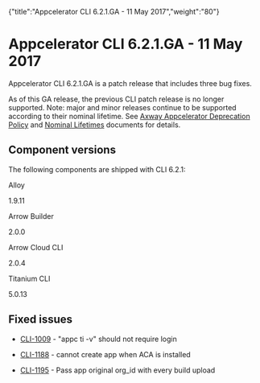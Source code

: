 {"title":"Appcelerator CLI 6.2.1.GA - 11 May 2017","weight":"80"} 

# Appcelerator CLI 6.2.1.GA - 11 May 2017

Appcelerator CLI 6.2.1.GA is a patch release that includes three bug fixes.

As of this GA release, the previous CLI patch release is no longer supported. Note: major and minor releases continue to be supported according to their nominal lifetime. See [Axway Appcelerator Deprecation Policy](/docs/appc/AMPLIFY_Appcelerator_Services_Overview/Axway_Appcelerator_Deprecation_Policy/) and [Nominal Lifetimes](/docs/appc/AMPLIFY_Appcelerator_Services_Overview/Axway_Appcelerator_Product_Lifecycle/#NominalLifetimes) documents for details.

## Component versions

The following components are shipped with CLI 6.2.1:

Alloy

1.9.11

Arrow Builder

2.0.0

Arrow Cloud CLI

2.0.4

Titanium CLI

5.0.13

## Fixed issues

*   [CLI-1009](https://jira.appcelerator.org/browse/CLI-1009) - "appc ti -v" should not require login
    
*   [CLI-1188](https://jira.appcelerator.org/browse/CLI-1188) - cannot create app when ACA is installed
    
*   [CLI-1195](https://jira.appcelerator.org/browse/CLI-1195) - Pass app original org\_id with every build upload